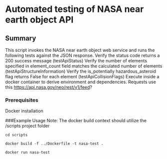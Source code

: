 # Automated testing of NASA near earth object API

## Summary
This script invokes the NASA near earth object web service and runs the following tests against the JSON response. 
Verify the status code returns a 200 success message (testApiStatus)
Verify the number of elements specified in element_count field matches the calculated number of elements (testApiStructureInformation)
Verify the is_potentially hazardous_asteroid flag returns False for each element (testApiCollisionFlags)
Execute inside a docker container to derive environment and dependencies.
Requests use this 
https://api.nasa.gov/neo/rest/v1/feed?

### Prerequisites
Docker installation

###Example Usage
Note: The docker build context should utilize the /scripts project folder

```
cd scripts

docker build -f ../Dockerfile -t nasa-test .

docker run nasa-test
```
